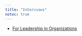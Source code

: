 ```yaml
---
title: "Interviews"
notoc: true
---
```


- [For Leadership in Organizations](notes/career/hr/interviews-org.md)
